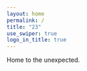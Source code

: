 ```yaml
---
layout: home 
permalink: / 
title: "23"
use_swiper: true 
logo_in_title: true
---
```


Home to the unexpected.